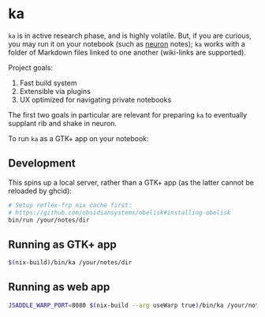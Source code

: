 # ka

`ka` is in active research phase, and is highly volatile. But, if you are curious, you may run it on your notebook (such as [neuron] notes); `ka` works with a folder of Markdown files linked to one another (wiki-links are supported).

Project goals:

1. Fast build system
2. Extensible via plugins
3. UX optimized for navigating private notebooks

The first two goals in particular are relevant for preparing `ka` to eventually supplant rib and shake in neuron.

To run `ka` as a GTK+ app on your notebook:

## Development

This spins up a local server, rather than a GTK+ app (as the latter cannot be reloaded by ghcid):

```bash
# Setup reflex-frp nix cache first: 
# https://github.com/obsidiansystems/obelisk#installing-obelisk
bin/run /your/notes/dir
```

## Running as GTK+ app

```bash
$(nix-build)/bin/ka /your/notes/dir
```

## Running as web app

```bash
JSADDLE_WARP_PORT=8080 $(nix-build --arg useWarp true)/bin/ka /your/notes/dir
```

[neuron]: https://github.com/srid/neuron